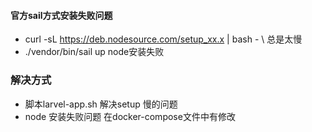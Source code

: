 #### 官方sail方式安装失败问题
* curl -sL https://deb.nodesource.com/setup_xx.x | bash - \ 总是太慢 
* ./vendor/bin/sail up  node安装失败 
### 解决方式 
* 脚本larvel-app.sh 解决setup 慢的问题
* node 安装失败问题 在docker-compose文件中有修改
